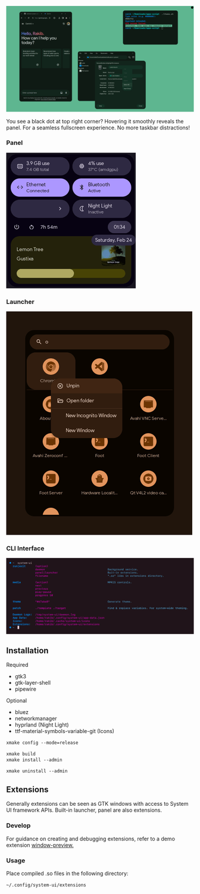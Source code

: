 ![](demo/system-wide-theming.png)

You see a black dot at top right corner? Hovering it smoothly reveals the panel. For a seamless fullscreen experience. No more taskbar distractions!

### Panel

![](demo/panel.png)

### Launcher

![](demo/launcher.png)

### CLI Interface

![](demo/cli-interface.png)

## Installation

Required

- gtk3
- gtk-layer-shell
- pipewire

Optional

- bluez
- networkmanager
- hyprland (Night Light)
- ttf-material-symbols-variable-git (Icons)

```
xmake config --mode=release
```

```
xmake build
xmake install --admin
```

```
xmake uninstall --admin
```

## Extensions

Generally extensions can be seen as GTK windows with access to System UI framework APIs. Built-in launcher, panel are also extensions.

### Develop

For guidance on creating and debugging extensions, refer to a demo extension [window-preview.](link)

### Usage

Place compiled .so files in the following directory:

```
~/.config/system-ui/extensions
```
